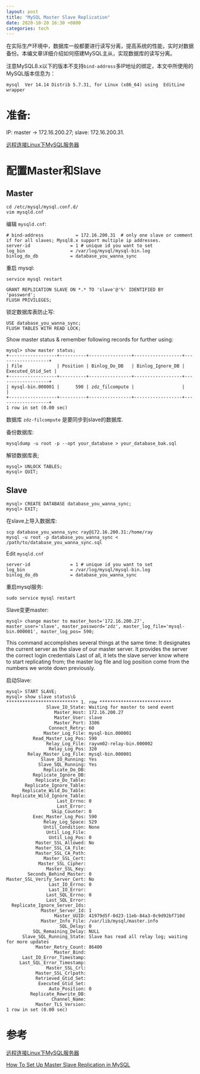 ```yaml
---
layout: post
title: "MySQL Master Slave Replication"
date: 2020-10-20 16:30 +0800
categories: tech
---
```


在实际生产环境中，数据库一般都要进行读写分离，提高系统的性能，实时对数据备份。本编文章详细介绍如何搭建MySQL主从，实现数据库的读写分离。

注意MySQL8.x以下的版本不支持`bind-address`多IP地址的绑定，本文中所使用的MySQL版本信息为： 
```
mysql  Ver 14.14 Distrib 5.7.31, for Linux (x86_64) using  EditLine wrapper
```

# 准备: 

IP: master -> 172.16.200.27; slave: 172.16.200.31.

[远程连接Linux下MySQL服务器](https://zhuanlan.zhihu.com/p/51455783)

# 配置Master和Slave
## Master
```
cd /etc/mysql/mysql.conf.d/
vim mysqld.cnf
```
编辑 `mysqld.cnf`: 
```
# bind-address            = 172.16.200.31  # only one slave or comment if for all slaves; Mysql8.x support multiple ip addresses.
server-id               = 1 # unique id you want to set
log_bin                 = /var/log/mysql/mysql-bin.log
binlog_do_db            = database_you_wanna_sync
```

重启 mysql: 
```
service mysql restart
```

```
GRANT REPLICATION SLAVE ON *.* TO 'slave'@'%' IDENTIFIED BY 'password';
FLUSH PRIVILEGES;
```

锁定数据库表防止写: 
```
USE database_you_wanna_sync;
FLUSH TABLES WITH READ LOCK;
```

Show master status & remember following records for further using: 
```
mysql> show master status;
+------------------+----------+----------------+------------------+-------------------+
| File             | Position | Binlog_Do_DB   | Binlog_Ignore_DB | Executed_Gtid_Set |
+------------------+----------+----------------+------------------+-------------------+
| mysql-bin.000001 |      590 | zdz_filcompute |                  |                   |
+------------------+----------+----------------+------------------+-------------------+
1 row in set (0.00 sec)
```
数据库 `zdz-filcompute` 是要同步到slave的数据库.

备份数据库: 
```
mysqldump -u root -p --opt your_database > your_database_bak.sql
```

解锁数据库表;
```
mysql> UNLOCK TABLES;
mysql> QUIT;
```

## Slave
```
mysql> CREATE DATABASE database_you_wanna_sync;
mysql> EXIT;
```

在slave上导入数据库: 
```
scp database_you_wanna_sync ray@172.16.200.31:/home/ray
mysql -u root -p database_you_wanna_sync < /path/to/database_you_wanna_sync.sql
```
 
Edit `mysqld.cnf`
```
server-id               = 1 # unique id you want to set
log_bin                 = /var/log/mysql/mysql-bin.log
binlog_do_db            = database_you_wanna_sync
```

重启mysql服务: 
```
sudo service mysql restart
```

Slave变更master: 
```
mysql> change master to master_host='172.16.200.27', master_user='slave', master_password='zdz', master_log_file='mysql-bin.000001', master_log_pos= 590;
```
This command accomplishes several things at the same time:
It designates the current server as the slave of our master server.
It provides the server the correct login credentials
Last of all, it lets the slave server know where to start replicating from; the master log file and log position come from the numbers we wrote down previously.

启动Slave:
```
mysql> START SLAVE;
mysql> show slave status\G
*************************** 1. row ***************************
               Slave_IO_State: Waiting for master to send event
                  Master_Host: 172.16.200.27
                  Master_User: slave
                  Master_Port: 3306
                Connect_Retry: 60
              Master_Log_File: mysql-bin.000001
          Read_Master_Log_Pos: 590
               Relay_Log_File: rayvm02-relay-bin.000002
                Relay_Log_Pos: 320
        Relay_Master_Log_File: mysql-bin.000001
             Slave_IO_Running: Yes
            Slave_SQL_Running: Yes
              Replicate_Do_DB: 
          Replicate_Ignore_DB: 
           Replicate_Do_Table: 
       Replicate_Ignore_Table: 
      Replicate_Wild_Do_Table: 
  Replicate_Wild_Ignore_Table: 
                   Last_Errno: 0
                   Last_Error: 
                 Skip_Counter: 0
          Exec_Master_Log_Pos: 590
              Relay_Log_Space: 529
              Until_Condition: None
               Until_Log_File: 
                Until_Log_Pos: 0
           Master_SSL_Allowed: No
           Master_SSL_CA_File: 
           Master_SSL_CA_Path: 
              Master_SSL_Cert: 
            Master_SSL_Cipher: 
               Master_SSL_Key: 
        Seconds_Behind_Master: 0
Master_SSL_Verify_Server_Cert: No
                Last_IO_Errno: 0
                Last_IO_Error: 
               Last_SQL_Errno: 0
               Last_SQL_Error: 
  Replicate_Ignore_Server_Ids: 
             Master_Server_Id: 1
                  Master_UUID: 41979d5f-0d23-11eb-84a3-0c9d92bf710d
             Master_Info_File: /var/lib/mysql/master.info
                    SQL_Delay: 0
          SQL_Remaining_Delay: NULL
      Slave_SQL_Running_State: Slave has read all relay log; waiting for more updates
           Master_Retry_Count: 86400
                  Master_Bind: 
      Last_IO_Error_Timestamp: 
     Last_SQL_Error_Timestamp: 
               Master_SSL_Crl: 
           Master_SSL_Crlpath: 
           Retrieved_Gtid_Set: 
            Executed_Gtid_Set: 
                Auto_Position: 0
         Replicate_Rewrite_DB: 
                 Channel_Name: 
           Master_TLS_Version: 
1 row in set (0.00 sec)
```


# 参考
[远程连接Linux下MySQL服务器](https://zhuanlan.zhihu.com/p/51455783)

[How To Set Up Master Slave Replication in MySQL](https://www.digitalocean.com/community/tutorials/how-to-set-up-master-slave-replication-in-mysql)